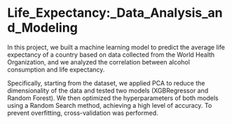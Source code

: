 # Life_Expectancy:_Data_Analysis_and_Modeling

In this project, we built a machine learning model to predict the average life expectancy of a country based on data collected from the World Health Organization, and we analyzed the correlation between alcohol consumption and life expectancy.

Specifically, starting from the dataset, we applied PCA to reduce the dimensionality of the data and tested two models (XGBRegressor and Random Forest). We then optimized the hyperparameters of both models using a Random Search method, achieving a high level of accuracy. To prevent overfitting, cross-validation was performed.
